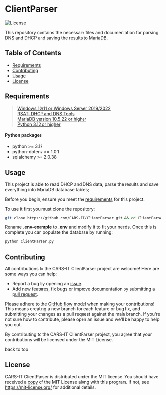 # ClientParser

![License](https://img.shields.io/badge/license-MIT-orange.svg)

This repository contains the necessary files and documentation for parsing DNS and DHCP and saving the results to MariaDB.


## Table of Contents
- [Requirements](#requirements)
- [Contributing](#contributing)
- [Usage](#usage)
- [License](#license)


## Requirements
> [Windows 10/11 or Windows Server 2019/2022](https://www.microsoft.com/en-us/windows/)   
[RSAT: DHCP and DNS Tools](https://learn.microsoft.com/en-us/troubleshoot/windows-server/system-management-components/remote-server-administration-tools)  
[MariaDB version 10.5.22 or higher](https://mariadb.org/)  
[Python 3.12 or higher](https://www.python.org/)

#### Python packages
- python >= 3.12
- python-dotenv >= 1.0.1
- sqlalchemy >= 2.0.38 


## Usage
This project is able to read DHCP and DNS data, parse the results and save everything into MariaDB database tables;

Before you begin, ensure you meet the [requirements](#requirements) for this project.

To use it first you must clone the repository:
```bash
git clone https://github.com/CARS-IT/ClientParser.git && cd ClientParser
```

Rename **.env-example** to **.env** and modify it to fit your needs. Once this is complete you can populate the database
by running:
```bash
python ClientParser.py
```


## Contributing
All contributions to the CARS-IT ClientParser project are welcome! Here are some ways you can help:
- Report a bug by opening an [issue](https://github.com/CARS-IT/ClientParser/issues).
- Add new features, fix bugs or improve documentation by submitting a [pull request](https://github.com/CARS-IT/ClientParser/pulls).

Please adhere to the [GitHub flow](https://docs.github.com/en/get-started/quickstart/github-flow) model when making your contributions! This means creating a new branch for each feature or bug fix, and submitting your changes as a pull request against the main branch. If you're not sure how to contribute, please open an issue and we'll be happy to help you out.

By contributing to the CARS-IT ClientParser project, you agree that your contributions will be licensed under the MIT License.

[back to top](#table-of-contents)


## License
CARS-IT ClientParser is distributed under the MIT license. You should have received a [copy](LICENSE) of the MIT License along with this program. If not, see https://mit-license.org/ for additional details.